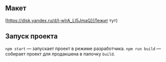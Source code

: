 ## Макет

[https://disk.yandex.ru/d/l-wlrA_LI5JmaQ](Лежит тут)

## Запуск проекта

`npm start` — запускает проект в режиме разработчика.
`npm run build` — собирает проект для продакшена в папочку `build`.
